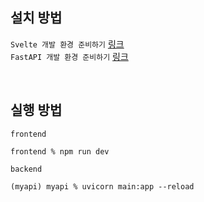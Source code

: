 ## 설치 방법
```Svelte 개발 환경 준비하기``` [링크](https://wikidocs.net/175833)  
```FastAPI 개발 환경 준비하기``` [링크](https://wikidocs.net/175831)

<br />

## 실행 방법
```frontend```
```
frontend % npm run dev
```
```backend```
```
(myapi) myapi % uvicorn main:app --reload
```